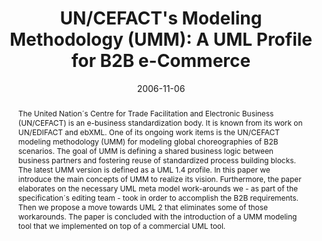 ---
abstract: The United Nation´s Centre for Trade Facilitation and Electronic Business
  (UN/CEFACT) is an e-business standardization body. It is known from its work on
  UN/EDIFACT and ebXML. One of its ongoing work items is the UN/CEFACT modeling methodology
  (UMM) for modeling global choreographies of B2B scenarios. The goal of UMM is defining
  a shared business logic between business partners and fostering reuse of standardized
  process building blocks. The latest UMM version is defined as a UML 1.4 profile.
  In this paper we introduce the main concepts of UMM to realize its vision. Furthermore,
  the paper elaborates on the necessary UML meta model work-arounds we - as part of
  the specification´s editing team - took in order to accomplish the B2B requirements.
  Then we propose a move towards UML 2 that eliminates some of those workarounds.
  The paper is concluded with the introduction of a UMM modeling tool that we implemented
  on top of a commercial UML tool.
authors:
- Birgit Hofreiter
- Christian Huemer
- Philipp Liegl
- Rainer Schuster
- Marco Zapletal
date: '2006-11-06'
featured: false
links:
- name: Publik
  url: https://publik.tuwien.ac.at/showentry.php?ID=140532&lang=2
publication: 'Talk: 2nd International Workshop on Best Practices of UML (BP-UML 2006),
  Tucson, USA; 11-06-2006 - 11-09-2006; in: "Advances in Conceptual Modeling - Theory
  and Practice", Lecture Notes in Computer Science, Springer, (2006), 19 - 31'
publication_types:
- '1'
publishDate: '2006-11-06'
title: 'UN/CEFACT''s Modeling Methodology (UMM): A UML Profile for B2B e-Commerce'
url_pdf: http://publik.tuwien.ac.at/files/PubDat_140532.pdf
---